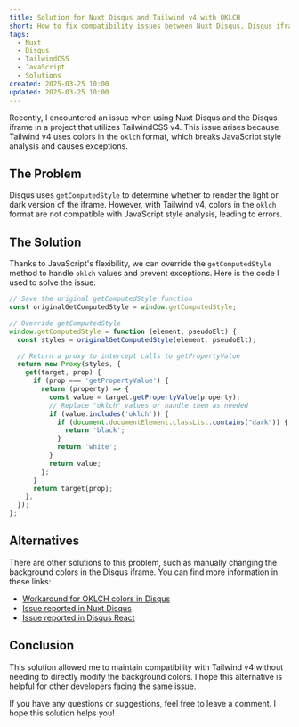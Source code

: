 ```yaml
---
title: Solution for Nuxt Disqus and Tailwind v4 with OKLCH
short: How to fix compatibility issues between Nuxt Disqus, Disqus iframe, and Tailwind v4 with OKLCH colors
tags:
  - Nuxt
  - Disqus
  - TailwindCSS
  - JavaScript
  - Solutions
created: 2025-03-25 10:00
updated: 2025-03-25 10:00
---
```


Recently, I encountered an issue when using Nuxt Disqus and the Disqus iframe in a project that utilizes TailwindCSS v4. This issue arises because Tailwind v4 uses colors in the `oklch` format, which breaks JavaScript style analysis and causes exceptions.

## The Problem

Disqus uses `getComputedStyle` to determine whether to render the light or dark version of the iframe. However, with Tailwind v4, colors in the `oklch` format are not compatible with JavaScript style analysis, leading to errors.

## The Solution

Thanks to JavaScript's flexibility, we can override the `getComputedStyle` method to handle `oklch` values and prevent exceptions. Here is the code I used to solve the issue:

```javascript
// Save the original getComputedStyle function
const originalGetComputedStyle = window.getComputedStyle;

// Override getComputedStyle
window.getComputedStyle = function (element, pseudoElt) {
  const styles = originalGetComputedStyle(element, pseudoElt);

  // Return a proxy to intercept calls to getPropertyValue
  return new Proxy(styles, {
    get(target, prop) {
      if (prop === 'getPropertyValue') {
        return (property) => {
          const value = target.getPropertyValue(property);
          // Replace "oklch" values or handle them as needed
          if (value.includes('oklch')) {
            if (document.documentElement.classList.contains("dark")) {
              return 'black';
            }
            return 'white';
          }
          return value;
        };
      }
      return target[prop];
    },
  });
};
```

## Alternatives

There are other solutions to this problem, such as manually changing the background colors in the Disqus iframe. You can find more information in these links:

- [Workaround for OKLCH colors in Disqus](https://jamesauble.com/blog/oklch-colors-workaround-for-disqus-embed-js/)
- [Issue reported in Nuxt Disqus](https://github.com/modbender/nuxt-disqus/issues/5)
- [Issue reported in Disqus React](https://github.com/disqus/disqus-react/issues/153)

## Conclusion

This solution allowed me to maintain compatibility with Tailwind v4 without needing to directly modify the background colors. I hope this alternative is helpful for other developers facing the same issue.

If you have any questions or suggestions, feel free to leave a comment. I hope this solution helps you!
